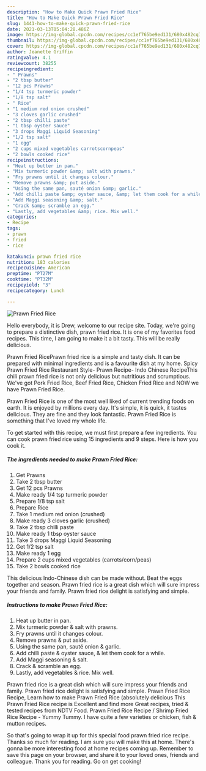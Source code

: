```yaml
---
description: "How to Make Quick Prawn Fried Rice"
title: "How to Make Quick Prawn Fried Rice"
slug: 1441-how-to-make-quick-prawn-fried-rice
date: 2021-03-13T05:04:28.486Z
image: https://img-global.cpcdn.com/recipes/cc1ef765be9ed131/680x482cq70/prawn-fried-rice-recipe-main-photo.jpg
thumbnail: https://img-global.cpcdn.com/recipes/cc1ef765be9ed131/680x482cq70/prawn-fried-rice-recipe-main-photo.jpg
cover: https://img-global.cpcdn.com/recipes/cc1ef765be9ed131/680x482cq70/prawn-fried-rice-recipe-main-photo.jpg
author: Jeanette Griffin
ratingvalue: 4.1
reviewcount: 38255
recipeingredient:
- " Prawns"
- "2 tbsp butter"
- "12 pcs Prawns"
- "1/4 tsp turmeric powder"
- "1/8 tsp salt"
- " Rice"
- "1 medium red onion crushed"
- "3 cloves garlic crushed"
- "2 tbsp chilli paste"
- "1 tbsp oyster sauce"
- "3 drops Maggi Liquid Seasoning"
- "1/2 tsp salt"
- "1 egg"
- "2 cups mixed vegetables carrotscornpeas"
- "2 bowls cooked rice"
recipeinstructions:
- "Heat up butter in pan."
- "Mix turmeric powder &amp; salt with prawns."
- "Fry prawns until it changes colour."
- "Remove prawns &amp; put aside."
- "Using the same pan, sauté onion &amp; garlic."
- "Add chilli paste &amp; oyster sauce, &amp; let them cook for a while."
- "Add Maggi seasoning &amp; salt."
- "Crack &amp; scramble an egg."
- "Lastly, add vegetables &amp; rice. Mix well."
categories:
- Recipe
tags:
- prawn
- fried
- rice

katakunci: prawn fried rice 
nutrition: 183 calories
recipecuisine: American
preptime: "PT27M"
cooktime: "PT32M"
recipeyield: "3"
recipecategory: Lunch

---
```



![Prawn Fried Rice](https://img-global.cpcdn.com/recipes/cc1ef765be9ed131/680x482cq70/prawn-fried-rice-recipe-main-photo.jpg)

Hello everybody, it is Drew, welcome to our recipe site. Today, we're going to prepare a distinctive dish, prawn fried rice. It is one of my favorites food recipes. This time, I am going to make it a bit tasty. This will be really delicious.

Prawn Fried RicePrawn fried rice is a simple and tasty dish. It can be prepared with minimal ingredients and is a favourite dish at my home. Spicy Prawn Fried Rice Restaurant Style- Prawn Recipe- Indo Chinese RecipeThis chili prawn fried rice is not only delicious but nutritious and scrumptious. We&#39;ve got Pork Fried Rice, Beef Fried Rice, Chicken Fried Rice and NOW we have Prawn Fried Rice.

Prawn Fried Rice is one of the most well liked of current trending foods on earth. It is enjoyed by millions every day. It's simple, it is quick, it tastes delicious. They are fine and they look fantastic. Prawn Fried Rice is something that I've loved my whole life.


To get started with this recipe, we must first prepare a few ingredients. You can cook prawn fried rice using 15 ingredients and 9 steps. Here is how you cook it.

<!--inarticleads1-->

##### The ingredients needed to make Prawn Fried Rice:

1. Get  Prawns
1. Take 2 tbsp butter
1. Get 12 pcs Prawns
1. Make ready 1/4 tsp turmeric powder
1. Prepare 1/8 tsp salt
1. Prepare  Rice
1. Take 1 medium red onion (crushed)
1. Make ready 3 cloves garlic (crushed)
1. Take 2 tbsp chilli paste
1. Make ready 1 tbsp oyster sauce
1. Take 3 drops Maggi Liquid Seasoning
1. Get 1/2 tsp salt
1. Make ready 1 egg
1. Prepare 2 cups mixed vegetables (carrots/corn/peas)
1. Take 2 bowls cooked rice


This delicious Indo-Chinese dish can be made without. Beat the eggs together and season. Prawn fried rice is a great dish which will sure impress your friends and family. Prawn fried rice delight is satisfying and simple. 

<!--inarticleads2-->

##### Instructions to make Prawn Fried Rice:

1. Heat up butter in pan.
1. Mix turmeric powder &amp; salt with prawns.
1. Fry prawns until it changes colour.
1. Remove prawns &amp; put aside.
1. Using the same pan, sauté onion &amp; garlic.
1. Add chilli paste &amp; oyster sauce, &amp; let them cook for a while.
1. Add Maggi seasoning &amp; salt.
1. Crack &amp; scramble an egg.
1. Lastly, add vegetables &amp; rice. Mix well.


Prawn fried rice is a great dish which will sure impress your friends and family. Prawn fried rice delight is satisfying and simple. Prawn Fried Rice Recipe, Learn how to make Prawn Fried Rice (absolutely delicious This Prawn Fried Rice recipe is Excellent and find more Great recipes, tried &amp; tested recipes from NDTV Food. Prawn Fried Rice Recipe / Shrimp Fried Rice Recipe - Yummy Tummy. I have quite a few varieties or chicken, fish &amp; mutton recipes. 

So that's going to wrap it up for this special food prawn fried rice recipe. Thanks so much for reading. I am sure you will make this at home. There's gonna be more interesting food at home recipes coming up. Remember to save this page on your browser, and share it to your loved ones, friends and colleague. Thank you for reading. Go on get cooking!
